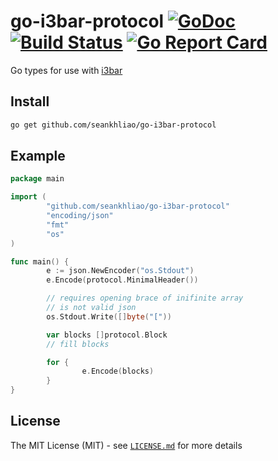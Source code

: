 # go-i3bar-protocol [![GoDoc](https://godoc.org/github.com/seankhliao/go-i3bar-protocol?status.svg)](https://godoc.org/github.com/seankhliao/go-i3bar-protocol) [![Build Status](https://img.shields.io/travis/seankhliao/go-i3bar-protocol.svg?style=flat-square)](https://travis-ci.org/seankhliao/go-i3bar-protocol) [![Go Report Card](https://goreportcard.com/badge/github.com/seankhliao/go-i3bar-protocol)](https://goreportcard.com/report/github.com/seankhliao/go-i3bar-protocol)

Go types for use with [i3bar](https://i3wm.org/docs/i3bar-protocol.html)

## Install

```bash
go get github.com/seankhliao/go-i3bar-protocol
```

## Example

```go
package main

import (
        "github.com/seankhliao/go-i3bar-protocol"
        "encoding/json"
        "fmt"
        "os"
)

func main() {
        e := json.NewEncoder("os.Stdout")
        e.Encode(protocol.MinimalHeader())

        // requires opening brace of inifinite array
        // is not valid json
        os.Stdout.Write([]byte("["))

        var blocks []protocol.Block
        // fill blocks

        for {
                e.Encode(blocks)
        }
}
```

## License

The MIT License (MIT) - see [`LICENSE.md`](LICENSE.md) for more details
